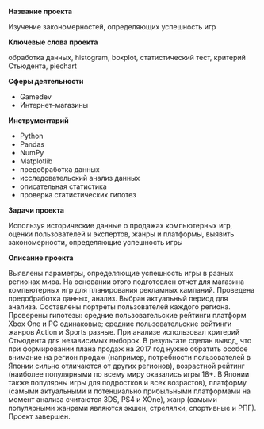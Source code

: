 **Название проекта**

Изучение закономерностей, определяющих успешность игр

**Ключевые слова проекта**

обработка данных, histogram, boxplot, статистический тест, критерий Стьюдента, piechart

**Сферы деятельности**
- Gamedev
- Интернет-магазины

**Инструментарий**
- Python
- Pandas
- NumPy
- Matplotlib
- предобработка данных
- исследовательский анализ данных
- описательная статистика
- проверка статистических гипотез

**Задачи проекта**

Используя исторические данные о продажах компьютерных игр, оценки пользователей и экспертов, жанры и платформы, выявить закономерности, определяющие успешность игры

**Описание проекта**

Выявлены параметры, определяющие успешность игры в разных регионах мира. На основании этого подготовлен отчет для магазина компьютерных игр для планирования рекламных кампаний. Проведена предобработка данных, анализ. Выбран актуальный период для анализа. Составлены портреты пользователей каждого региона. Проверены гипотезы: средние пользовательские рейтинги платформ Xbox One и PC одинаковые; средние пользовательские рейтинги жанров Action и Sports разные. При анализе использовал критерий Стьюдента для независимых выборок.	
В результате сделан вывод, что при формировании плана продаж на 2017 год нужно обратить особое внимание на регион продаж (например, потребности пользователей в Японии сильно отличаются от других регионов), возрастной рейтинг (наиболее популярными по всему миру оказались игры 18+. В Японии также популярны игры для подростков и всех возрастов), платформу (самыми актуальными и потенциально прибыльными платформами на момент анализа считаются 3DS, PS4 и XOne), жанр (самыми популярными жанрами являются экшен, стрелялки, спортивные и РПГ). Проект завершен.
